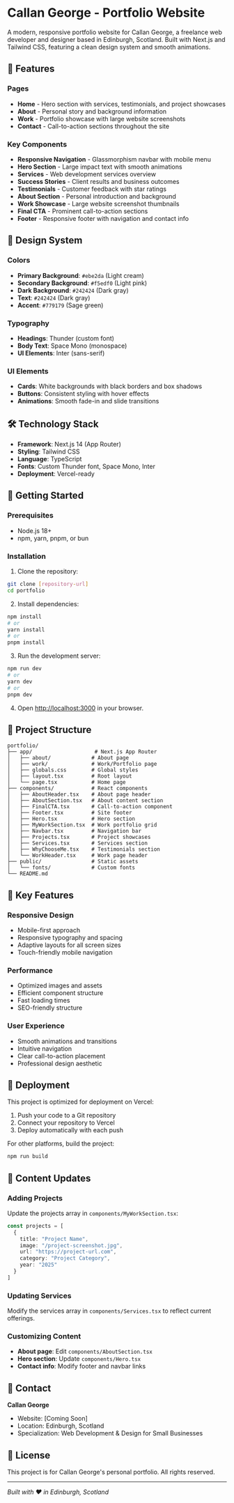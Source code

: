 # Callan George - Portfolio Website

A modern, responsive portfolio website for Callan George, a freelance web developer and designer based in Edinburgh, Scotland. Built with Next.js and Tailwind CSS, featuring a clean design system and smooth animations.

## 🌟 Features

### Pages
- **Home** - Hero section with services, testimonials, and project showcases
- **About** - Personal story and background information
- **Work** - Portfolio showcase with large website screenshots
- **Contact** - Call-to-action sections throughout the site

### Key Components
- **Responsive Navigation** - Glassmorphism navbar with mobile menu
- **Hero Section** - Large impact text with smooth animations
- **Services** - Web development services overview
- **Success Stories** - Client results and business outcomes
- **Testimonials** - Customer feedback with star ratings
- **About Section** - Personal introduction and background
- **Work Showcase** - Large website screenshot thumbnails
- **Final CTA** - Prominent call-to-action sections
- **Footer** - Responsive footer with navigation and contact info

## 🎨 Design System

### Colors
- **Primary Background**: `#ebe2da` (Light cream)
- **Secondary Background**: `#f5edf0` (Light pink)
- **Dark Background**: `#242424` (Dark gray)
- **Text**: `#242424` (Dark gray)
- **Accent**: `#779179` (Sage green)

### Typography
- **Headings**: Thunder (custom font)
- **Body Text**: Space Mono (monospace)
- **UI Elements**: Inter (sans-serif)

### UI Elements
- **Cards**: White backgrounds with black borders and box shadows
- **Buttons**: Consistent styling with hover effects
- **Animations**: Smooth fade-in and slide transitions

## 🛠 Technology Stack

- **Framework**: Next.js 14 (App Router)
- **Styling**: Tailwind CSS
- **Language**: TypeScript
- **Fonts**: Custom Thunder font, Space Mono, Inter
- **Deployment**: Vercel-ready

## 🚀 Getting Started

### Prerequisites
- Node.js 18+ 
- npm, yarn, pnpm, or bun

### Installation

1. Clone the repository:
```bash
git clone [repository-url]
cd portfolio
```

2. Install dependencies:
```bash
npm install
# or
yarn install
# or
pnpm install
```

3. Run the development server:
```bash
npm run dev
# or
yarn dev
# or
pnpm dev
```

4. Open [http://localhost:3000](http://localhost:3000) in your browser.

## 📁 Project Structure

```
portfolio/
├── app/                    # Next.js App Router
│   ├── about/             # About page
│   ├── work/              # Work/Portfolio page
│   ├── globals.css        # Global styles
│   ├── layout.tsx         # Root layout
│   └── page.tsx           # Home page
├── components/            # React components
│   ├── AboutHeader.tsx    # About page header
│   ├── AboutSection.tsx   # About content section
│   ├── FinalCTA.tsx       # Call-to-action component
│   ├── Footer.tsx         # Site footer
│   ├── Hero.tsx           # Hero section
│   ├── MyWorkSection.tsx  # Work portfolio grid
│   ├── Navbar.tsx         # Navigation bar
│   ├── Projects.tsx       # Project showcases
│   ├── Services.tsx       # Services section
│   ├── WhyChooseMe.tsx    # Testimonials section
│   └── WorkHeader.tsx     # Work page header
├── public/                # Static assets
│   └── fonts/             # Custom fonts
└── README.md
```

## 🎯 Key Features

### Responsive Design
- Mobile-first approach
- Responsive typography and spacing
- Adaptive layouts for all screen sizes
- Touch-friendly mobile navigation

### Performance
- Optimized images and assets
- Efficient component structure
- Fast loading times
- SEO-friendly structure

### User Experience
- Smooth animations and transitions
- Intuitive navigation
- Clear call-to-action placement
- Professional design aesthetic

## 🚀 Deployment

This project is optimized for deployment on Vercel:

1. Push your code to a Git repository
2. Connect your repository to Vercel
3. Deploy automatically with each push

For other platforms, build the project:
```bash
npm run build
```

## 📝 Content Updates

### Adding Projects
Update the projects array in `components/MyWorkSection.tsx`:
```typescript
const projects = [
  {
    title: "Project Name",
    image: "/project-screenshot.jpg",
    url: "https://project-url.com",
    category: "Project Category",
    year: "2025"
  }
]
```

### Updating Services
Modify the services array in `components/Services.tsx` to reflect current offerings.

### Customizing Content
- **About page**: Edit `components/AboutSection.tsx`
- **Hero section**: Update `components/Hero.tsx`
- **Contact info**: Modify footer and navbar links

## 📧 Contact

**Callan George**
- Website: [Coming Soon]
- Location: Edinburgh, Scotland
- Specialization: Web Development & Design for Small Businesses

## 📄 License

This project is for Callan George's personal portfolio. All rights reserved.

---

*Built with ❤️ in Edinburgh, Scotland*
